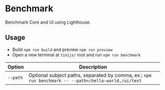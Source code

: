 # Benchmark

Benchmark Core and UI using Lighthouse.

## Usage

- Build `npm run build` and preview `npm run preview`
- Open a new terminal at `tinijs/` root and run `npm run benchmark`

| Option | Description |
| --- | --- |
| `--path` | Optional subject paths, separated by comma, ex.: `npm run benchmark -- --path=/hello-world,/ui/text` |

